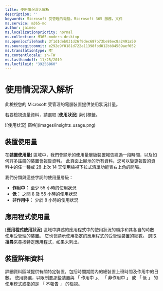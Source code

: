 ```yaml
---
title: 使用情況深入解析
description: ''
keywords: Microsoft 受管理的電腦，Microsoft 365 服務，文件
ms.service: m365-md
author: jaimeo
ms.localizationpriority: normal
ms.collection: M365-modern-desktop
ms.openlocfilehash: 3f1d1deb031d26f9dec687b73be86ec8a2491a50
ms.sourcegitcommit: e292e9f0181d722a11398fbd012bb84589aef052
ms.translationtype: MT
ms.contentlocale: zh-TW
ms.lasthandoff: 11/25/2019
ms.locfileid: "39256860"
---
```

# <a name="usage-insights"></a>使用情況深入解析
此檢視您的 Microsoft 受管理的電腦裝置提供使用狀況計量。 

若要檢視流量資料，請選取 [**使用狀況**] 索引標籤。

![使用狀況] 窗格](images/insights_usage.png)

## <a name="device-usage"></a>裝置使用量

在**裝置使用量**] 區域中，我們會顯示的使用量層級裝置報告經過一段時間，以及如何許多註冊的裝置會報告資料。 此頁面上顯示的所有資料，您可以變更報告的資料中的任一種或 28 上次 14 天使用檢視下拉式清單功能表右上角的間隔。

我們分類與這些字詞的使用量層級：

- **作用中：** 至少 55 小時的使用狀況
- **低：** 之間 8 及 55 小時的使用狀況
- **非作用中：** 少於 8 小時的使用狀況




## <a name="application-usage"></a>應用程式使用量

[**應用程式使用狀況**] 區域中詳述的應用程式中的使用狀況的順序和其各自的時數使用受管理的裝置。 它也會顯示使用指定的應用程式的受管理裝置的總數。 選取**搜尋**來尋找特定應用程式，如果未列出。


## <a name="device-details"></a>裝置詳細資料
詳細資料區域提供有關特定裝置，包括時間期間內的總裝置上班時間及作用中的日數。 使用篩選，以限制要那些裝置與 「 作用中 」、 「 非作用中 」 或 「 低 」 的使用模式或指的是 「 不報告 」 的檢視。 